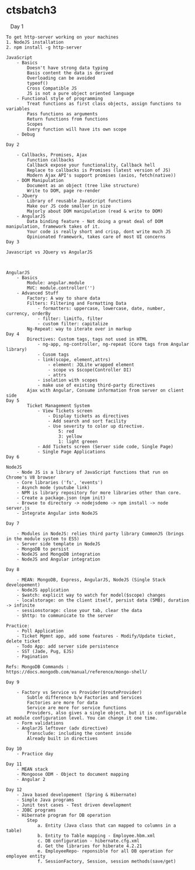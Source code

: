 # ctsbatch3

    Day 1

    To get http-server working on your machines
    1. NodeJS installation
    2. npm install -g http-server

    JavaScript
        - Basics 
            Doesn't have strong data typing
            Basis content the data is derived
            Overloading can be avoided
            typeof() 
            Cross Compatible JS 
            JS is not a pure object oriented language   
        - Functional style of programming
            Treat functions as first class objects, assign functions to variables
            Pass functions as arguments
            Return functions from functions
            Scopes
            Every function will have its own scope
        - Debug

    Day 2

        - Callbacks, Promises, Ajax
            Function callbacks
            Callback expose your functionality, Callback hell
            Replace to callbacks is Promises (latest version of JS)
            Modern Ajax API's support promises (axios, fetch(native))
        - DOM Manipulation
            Document as an object (tree like structure)
            Write to DOM, page re-render
        - JQuery
            Library of reusable JavaScript functions
            Make our JS code smaller in size
            Majorly about DOM manipulation (read & write to DOM)
        - AngularJS
            Data binding feature - Not doing a great deal of DOM manipulation, framework takes of it.
            Your code is really short and crisp, dont write much JS
            Opinionated framework, takes care of most UI concerns
    Day 3
    
    Javascript vs JQuery vs AngularJS

    

    AngularJS
        - Basics
            Module: angular.module
            MVC: module.controller('')
        - Advanced Stuff
            Factory: A way to share data
            Filters: Filtering and Formatting Data
                - formatters: uppercase, lowercase, date, number, currency, orderBy
                - filter: limitTo, filter
                - custom filter: capitalize
            Ng-Repeat: way to iterate over in markup
    Day 4
            Directives: Custom tags, tags not used in HTML
                - ng-app, ng-controller, ng-repeat (Core tags from Angular library)
                - Cusom tags
                - link(scope, element,attrs)
                    - element: JQLite wrapped element
                    - scope vs $scope(Controller DI)
                    - attrs    
                - isolation with scopes
                - make use of existing third-party directives
            Ajax with Angular, Consume information from server on client side
    Day 5        
            Ticket Management System
                - View Tickets screen
                    - Display tickets as directives
                    - Add search and sort facility
                    - Use severity to color up directive.
                        5: red
                        3: yellow
                        1: light greeen
                - Add Tickets screen (Server side code, Single Page)
                - Single Page Applications
    Day 6

    NodeJS
        - Node JS is a library of JavaScript functions that run on Chrome's V8 browser
        - Core libraries ('fs', 'events')
        - Asynch mode (youtube link)
        - NPM is library repository for more libraries other than core.
        - Create a package.json (npm init)
        - Browse to directory -> nodejsdemo -> npm install -> node server.js
        - Integrate Angular into NodeJS

    Day 7

        - Modules in NodeJS: relies third party library CommonJS (brings in the module system to ES5)
        - Server side template in NodeJS
        - MongoDB to persist
        - NodeJS and MongoDB integration
        - NodeJS and Angular integration

    Day 8    
       
        - MEAN: MongoDB, Express, AngularJS, NodeJS (Single Stack developement)
        - NodeJS application
        - $watch: explicit way to watch for model($scope) changes
        - localstorage: on the client itself, persist data (5MB), duration -> infinite
        - sessionstorage: close your tab, clear the data
        - $http: to communicate to the server

    Practice: 
        - Poll Application
        - Ticket Mgmnt app, add some features - Modify/Update ticket, delete ticket
        - Todo App: add server side persistence
        - SST (Jade, Pug, EJS)  
        - Pagination  

    Refs: MongoDB Commands : https://docs.mongodb.com/manual/reference/mongo-shell/

    Day 9

        - Factory vs Service vs Provider($routeProvider)
            Subtle difference b/w Factories and Services
            Factories are more for data
            Service are more for service functions
            Providers, also gives a single object, but it is configurable at module configuration level. You can change it one time.
        - Form validations
        - AnglarJS leftover (adv directive)
            Transclude: including the content inside
            Already built in directives

    Day 10
        - Practice day

    Day 11
        - MEAN stack
        - Mongoose ODM - Object to document mapping
        - Angular 2

    Day 12        
        - Java based developement (Spring & Hibernate) 
        - Simple Java programs
        - Junit test cases - Test driven development
        - JDBC programs
        - Hibernate program for DB operation
            Step
                a. Entity (Java class that can mapped to columns in a table)
                b. Entity to Table mapping - Employee.hbm.xml
                c. DB configuration - hibernate.cfg.xml
                d. Get the libraries for hiberate 4.2.21
                e. EmployeeRepo- reponsible for all DB operation for employee entity
                f. SessionFactory, Session, session methods(save/get)
                

        
